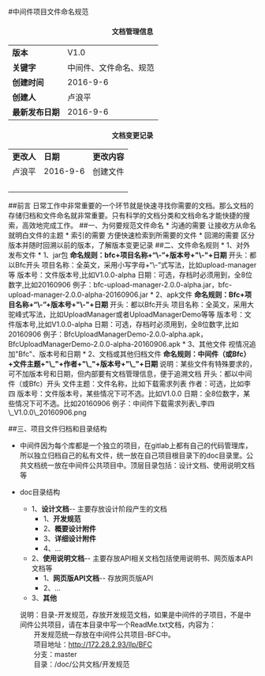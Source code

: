 #中间件项目文件命名规范
<center><h4>文档管理信息</h4>
<table>
	<tr>
		<td><b>版本</b></td>
		<td>V1.0</td>		
	</tr>
	<tr>
		<td><b>关键字</b></td>
		<td>中间件、文件命名、规范</td>		
	</tr>
	<tr>
		<td><b>创建时间</b></td>
		<td>2016-9-6</td>		
	</tr>
	<tr>
		<td><b>创建人</b></td>
		<td>卢浪平</td>		
	</tr>
	<tr>
		<td><b>最新发布日期</b></td>
		<td>2016-9-6</td>		
	</tr>
</table></center>
<center><h4>文档变更记录</h4>
<table>
	<tr>
		<td><b>更改人</b></td>
		<td><b>日期</b></td>
		<td><b>更改内容</b></td>		
	</tr>
	<tr>
		<td>卢浪平</td>
		<td>2016-9-6</td>
		<td>创建文件</td>		
	</tr>
	<tr>
		<td>&emsp;</td>
		<td>&emsp;</td>
		<td>&emsp;</td>		
	</tr>
</table></center>
##前言
日常工作中非常重要的一个环节就是快速寻找你需要的文档。那么文档的存储归档和文件命名就非常重要。只有科学的文档分类和文档命名才能快捷的搜索，高效地完成工作。  
##一、为何要规范文件命名
* 沟通的需要   
    让接收方从命名就明白文件的主题
* 索引的需要    
	方便快速检索到所需要的文件
* 回溯的需要    
	区分版本并随时回溯以前的版本，了解版本变更记录  
##二、文件命名规则
* 1、对外发布文件 
	* 1、jar包    
	<b>命名规则：bfc+项目名称+“\-”+版本号+"\-"+日期</b>    
    开头：都以Bfc开头     
	项目名称：全英文，采用小写字母+“\-”式写法，比如upload-manager等    
	版本号：文件版本号,比如V1.0.0-alpha    
	日期：可选，存档时必须用到，全8位数字,比如20160906    
	例子：bfc-upload-manager-2.0.0-alpha.jar，bfc-upload-manager-2.0.0-alpha-20160906.jar
	* 2、apk文件    
	<b>命名规则：Bfc+项目名称+“\-”+版本号+"\-"+日期</b>    
    开头：都以Bfc开头     
	项目名称：全英文，采用大驼峰式写法，比如UploadManager或者UploadManagerDemo等等    
	版本号：文件版本号,比如V1.0.0-alpha    
	日期：可选，存档时必须用到，全8位数字,比如20160906    
	例子：BfcUploadManagerDemo-2.0.0-alpha.apk，BfcUploadManagerDemo-2.0.0-alpha-20160906.apk
	* 3、其他文件     
	视情况追加"Bfc"、版本号和日期
* 2、文档或其他归档文件    
	<b>命名规则：中间件（或Bfc）+文件主题+"\_"+作者+"\_"+版本号+"\_"+日期</b>      
	说明：某些文件有特殊要求的，可不加版本号和日期，但内部要有文档管理信息，便于追溯文档    
	开头：都以中间件（或Bfc）开头   
	文件主题：文件名称，比如下载需求列表      
	作者：可选，比如李四      
	版本号：文件版本号，某些情况下可不选。比如V1.0.0    
	日期：全8位数字，某些情况下可不选。比如20160906     
	例子：中间件下载需求列表\_李四\_V1.0.0\_20160906.png

##三、项目文件归档和目录结构
* 中间件因为每个库都是一个独立的项目，在gitlab上都有自己的代码管理库，所以独立归档自己的私有文件，统一放在自己项目根目录下的doc目录里。公共文档统一放在中间件公共项目中。顶层目录包括：设计文档、使用说明文档等
* doc目录结构     
	* 1、<b>设计文档</b>-- 主要存放设计阶段产生的文档
		* 1、<b>开发规范 </b>    
		* 2、<b>概要设计附件</b>
		* 3、<b>详细设计附件</b>
		* 4、...
	* 2、<b>使用说明文档</b>-- 主要存放API相关文档包括使用说明书、网页版本API文档等
		* 1、<b>网页版API文档</b>-- 存放网页版API
		* 2、...
	* 3、<b>其他</b>    
	
	说明：目录-开发规范，存放开发规范文档，如果是中间件的子项目，不是中间件公共项目，请在本目录中写一个ReadMe.txt文档，内容为：    
&emsp;&emsp;开发规范统一存放在中间件公共项目-BFC中。   
&emsp;&emsp;项目地址：http://172.28.2.93/llp/BFC    
&emsp;&emsp;分支：master    
&emsp;&emsp;目录：/doc/公共文档/开发规范
